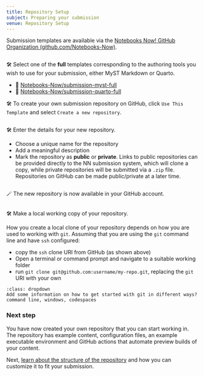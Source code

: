 ```yaml
---
title: Repository Setup
subject: Preparing your submission
venue: Repository Setup
---
```


Submission templates are available via the [Notebooks Now! GitHub Organization (github.com/Notebooks-Now)](https://github.com/Notebooks-Now).

```{figure} images/agu-github-org.png

```

🛠 Select one of the **full** templates corresponding to the authoring tools you wish to use for your submission, either MyST Markdown or Quarto.

- 🔗 [Notebooks-Now/submission-myst-full](https://github.com/Notebooks-Now/submission-myst-full)
- 🔗 [Notebooks-Now/submission-quarto-full](https://github.com/Notebooks-Now/submission-quarto-full)

🛠 To create your own submission repository on GitHub, click `Use This Template` and select `Create a new repository`.

```{figure} images/myst-full-create-repo.png

```

🛠 Enter the details for your new repository.

- Choose a unique name for the repository
- Add a meaningful description
- Mark the repository as **public** or **private**. Links to public repositories can be provided directly to the NN submission system, which will clone a copy, while private repositories will be submitted via a `.zip` file. Repositories on GitHub can be made public/private at a later time.

```{figure} images/create-repo-from-template.png

```

🪄 The new repository is now available in your GitHub account.

```{figure} images/new-nn-repo.png

```

🛠 Make a local working copy of your repository.

How you create a local clone of your repository depends on how you are used to working with `git`. Assuming that you are using the `git` command line and have `ssh` configured:

- copy the `ssh` clone URI from GitHub (as shown above)
- Open a terminal or command prompt and navigate to a suitable working folder
- run `git clone git@github.com:username/my-repo.git`, replacing the `git` URI with your own

```{tip} Working with git
:class: dropdown
Add some information on how to get started with git in different ways? command line, windows, codespaces
```

### Next step

You have now created your own repository that you can start working in. The repository has example content, configuration files, an example executable environment and GitHub actions that automate preview builds of your content.

Next, [learn about the structure of the repository](structure) and how you can customize it to fit your submission.

